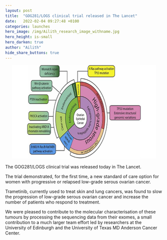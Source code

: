 ```yaml
---
layout: post
title:  "GOG281/LOGS clinical trial released in The Lancet"
date:   2022-02-04 09:27:48 +0100
categories: launches
hero_image: /img/Ailith_research_image_withname.jpg
hero_height: is-small
hero_darken: true
author: "Ailith"
hide_share_buttons: true
---
```

<p align="center">
  <img width="460" height="300" src="/img/LOGSPieChart.png">
</p>

The GOG281/LOGS clinical trial was released today in The Lancet.

The trial demonstrated, for the first time, a new standard of care option for women with progressive or relapsed low-grade serous ovarian cancer. 

Trametinib, currently used to treat skin and lung cancers, was found to slow the progression of low-grade serous ovarian cancer and increase the number of patients who respond to treatment.

We were pleased to contribute to the molecular characterisation of these tumours by processing the sequencing data from their exomes, a small contribution to a much larger team effort led by researchers at the University of Edinburgh and the University of Texas MD Anderson Cancer Center.





